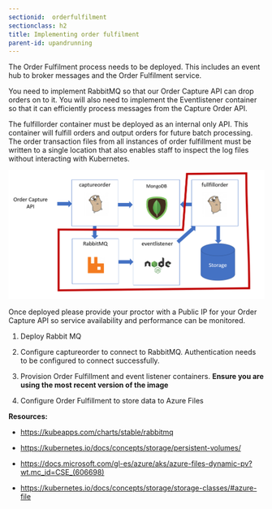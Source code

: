 ```yaml
---
sectionid:  orderfulfilment
sectionclass: h2
title: Implementing order fulfilment
parent-id: upandrunning
---
```



The Order Fulfilment process needs to be deployed. This includes an event hub to broker messages and the Order Fulfilment service.

You need to implement RabbitMQ so that our Order Capture API can drop orders on to it. You will also need to implement the Eventlistener container so that it
can efficiently process messages from the Capture Order API.

The fulfillorder container must be deployed as an internal only API. This container will fulfill orders and output orders for future batch processing. The
order transaction files from all instances of order fulfillment must be written to a single location that also enables staff to inspect the log files without interacting
with Kubernetes.

![](/media/91e5586b630e88d67ecd28bc42ae92b2.png)

Once deployed please provide your proctor with a Public IP for your Order Capture API so service availability and performance can be monitored.

1.  Deploy Rabbit MQ

2.  Configure captureorder to connect to RabbitMQ. Authentication needs to be configured to connect successfully.

3.  Provision Order Fulfillment and event listener containers. **Ensure you are using the most recent version of the image**

4.  Configure Order Fulfillment to store data to Azure Files

**Resources:**

-   <https://kubeapps.com/charts/stable/rabbitmq>

-   <https://kubernetes.io/docs/concepts/storage/persistent-volumes/>

- <https://docs.microsoft.com/gl-es/azure/aks/azure-files-dynamic-pv?wt.mc_id=CSE_(606698)>

-   <https://kubernetes.io/docs/concepts/storage/storage-classes/#azure-file>




